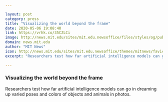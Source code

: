 ```yaml
---

layout: post
category: press
title: "Visualizing the world beyond the frame"
date: 2020-05-06 19:08:40
link: https://vrhk.co/35CZLCi
image: http://news.mit.edu/sites/mit.edu.newsoffice/files/styles/og/public/images/2020/gan_steerability.png
domain: news.mit.edu
author: "MIT News"
icon: http://news.mit.edu/sites/mit.edu.newsoffice/themes/mitnews/favicon.ico
excerpt: "Researchers test how far artificial intelligence models can go in dreaming up varied poses and colors of objects and animals in photos."

---
```


### Visualizing the world beyond the frame

Researchers test how far artificial intelligence models can go in dreaming up varied poses and colors of objects and animals in photos.